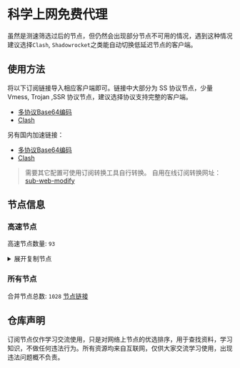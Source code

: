 # 科学上网免费代理

虽然是测速筛选过后的节点，但仍然会出现部分节点不可用的情况，遇到这种情况建议选择`Clash`, `Shadowrocket`之类能自动切换低延迟节点的客户端。

## 使用方法
将以下订阅链接导入相应客户端即可。链接中大部分为 SS 协议节点，少量 Vmess, Trojan ,SSR 协议节点，建议选择协议支持完整的客户端。

- [多协议Base64编码](https://raw.githubusercontent.com/csh77889900/TFP/master/Eternity)
- [Clash](https://raw.githubusercontent.com/csh77889900/TFP/master/Eternity.yaml)

另有国内加速链接：

- [多协议Base64编码](https://fastly.jsdelivr.net/gh/csh77889900/TFP@master/Eternity)
- [Clash](https://fastly.jsdelivr.net/gh/csh77889900/TFP@master/Eternity.yaml)


>需要其它配置可使用订阅转换工具自行转换。
>自用在线订阅转换网址：[sub-web-modify](https://sub.v1.mk/)

## 节点信息
### 高速节点
高速节点数量: `93`
<details>
  <summary>展开复制节点</summary>

    vmess://eyJ2IjoiMiIsInBzIjoi8J+HrfCfh7Ag6aaZ5rivLTU1NyBUR+mikemBk0B2MnNzZmx5IiwiYWRkIjoiaGstaHl0cm9uLmlsb3Zlc2NwLmNvbSIsInBvcnQiOiI0NDMiLCJ0eXBlIjoibm9uZSIsImlkIjoiODIzYzMxZGEtNzAxZi00ODNkLWIzNmUtODk2ZTVjZjA5ODdhIiwiYWlkIjoiMCIsIm5ldCI6IndzIiwicGF0aCI6Ii9zaGlya2VyIiwiaG9zdCI6ImhrLWh5dHJvbi5pbG92ZXNjcC5jb20iLCJ0bHMiOiJ0bHMifQ==
    trojan://cf908616-6ab9-437d-a4f0-cea5e7ebc2c2@aws.qiongqi8138.ga:443?allowInsecure=0#SG_13.250.107.81_0308202372a2-446trojan
    ss://Y2hhY2hhMjAtaWV0Zi1wb2x5MTMwNTpHIXlCd1BXSDNWYW8@217.197.161.138:805#Pool_%F0%9F%87%B8%F0%9F%87%ACSG_126
    ss://Y2hhY2hhMjAtaWV0Zi1wb2x5MTMwNTpHIXlCd1BXSDNWYW8@217.197.161.136:811#Pool_%F0%9F%87%B8%F0%9F%87%ACSG_125
    vmess://eyJ2IjoiMiIsInBzIjoi8J+Hr/Cfh7Ug576O5Zu9LXZtZXNzLWpwYXJtLmZpbmV5b28ubWw0NDMt6KKr5aKZLeS4rei9rDEzOC4yLjMzLjkwLeino+mUgeaXpeacrOWcsOWMuk5G6Z2e6Ieq5Yi25YmnIiwiYWRkIjoianBhcm0uZmluZXlvby5tbCIsInBvcnQiOiI0NDMiLCJ0eXBlIjoibm9uZSIsImlkIjoiMTBiYTQ3OGUtOWRlMS00YWE5LWMwOWUtNzcwNzAyNTMzNGQzIiwiYWlkIjoiNCIsIm5ldCI6IndzIiwicGF0aCI6Ii8xMjMiLCJob3N0IjoianBhcm0uZmluZXlvby5tbCIsInRscyI6InRscyJ9
    vmess://eyJ2IjoiMiIsInBzIjoi8J+HqPCfh7MgWzAxLTAzXXxvcGVucnVubmVyfOS4reWbveWPsOa5vihUVylUYWl3YW4vQ2l0eU9mZmljZV8yIiwiYWRkIjoiNjEuMjIyLjIwMi4xNDAiLCJwb3J0IjoiMzM3OTIiLCJ0eXBlIjoibm9uZSIsImlkIjoiZTU1Y2QxODItMDFiMC00ZmI3LWE1MTAtMzYzNzAxYTQ5MWM1IiwiYWlkIjoiMCIsIm5ldCI6IndzIiwicGF0aCI6Ii8iLCJob3N0IjoiIiwidGxzIjoiIn0=
    vmess://eyJ2IjoiMiIsInBzIjoi8J+HrfCfh7AgWzAxLTAzXXxvcGVucnVubmVyfOS4reWbvemmmea4ry/kuK3lm73lj7Dmub4oQ04pQ2hpbmEvU2hlbnpoZW4vKOWPr+iDveaYr+S4rei9rOiKgueCuSlfMyIsImFkZCI6IlYxMDQuYmdwbmV0LnRvcCIsInBvcnQiOiIyNjEwNCIsInR5cGUiOiJub25lIiwiaWQiOiJlZjM2MWM4My04Yjg5LTM5NTAtOWM5Yi02Y2NjMTc3ZTYyODUiLCJhaWQiOiIwIiwibmV0Ijoid3MiLCJwYXRoIjoiL2FkbWluIiwiaG9zdCI6IlYxMDQuYmdwbmV0LnRvcCIsInRscyI6IiJ9
    ss://YWVzLTI1Ni1nY206ZTB1eWFrZW5kZzc@x.gotout.work:30031#%F0%9F%87%AD%F0%9F%87%B0%20%5B01-03%5D%7Copenrunner%7C%E4%B8%AD%E5%9B%BD%E9%A6%99%E6%B8%AF%2F%E4%B8%AD%E5%9B%BD%E5%8F%B0%E6%B9%BE%28CN%29China%2FShenzhen%2F%28%E5%8F%AF%E8%83%BD%E6%98%AF%E4%B8%AD%E8%BD%AC%E8%8A%82%E7%82%B9%29_4
    vmess://eyJ2IjoiMiIsInBzIjoi8J+HuPCfh6wgWzAxLTAzXXxvcGVucnVubmVyfOaWsOWKoOWdoShTRylTaW5nYXBvcmUvU2luZ2Fwb3JlXzciLCJhZGQiOiJ2Mi0yLmdvZGxpZ2h0Lnh5eiIsInBvcnQiOiIzMDUyNiIsInR5cGUiOiJub25lIiwiaWQiOiI0MzMwOGQyNy05NGVjLTQwOGUtYThmNi1kNjgyY2ZiOTljYTkiLCJhaWQiOiIwIiwibmV0Ijoid3MiLCJwYXRoIjoiLzU0ZjYzNGZzIiwiaG9zdCI6InYyLTIuZ29kbGlnaHQueHl6IiwidGxzIjoidGxzIn0=
    trojan://7Z29DRr1ts@cp-asus.ml:50275?allowInsecure=1#%F0%9F%87%B8%F0%9F%87%AC%20%5B01-03%5D%7Copenrunner%7C%E6%96%B0%E5%8A%A0%E5%9D%A1%28SG%29Singapore%2FSingapore_8
    trojan://c19d1432-8b3e-4818-8837-3d160cf65908@jgwdb2.gaox.ml:443?allowInsecure=1#%F0%9F%87%AF%F0%9F%87%B5%20%5B01-03%5D%7Copenrunner%7C%E6%97%A5%E6%9C%AC%28JP%29Japan%2FOsaka_9
    vmess://eyJ2IjoiMiIsInBzIjoi8J+HrfCfh7AgWzAxLTAzXXxvcGVucnVubmVyfOS4reWbvemmmea4ry/kuK3lm73lj7Dmub4oQ04pQ2hpbmEvQmVpamluZy8o5Y+v6IO95piv5Lit6L2s6IqC54K5KV8xMCIsImFkZCI6InNoY3UuZm9yZ2VidWtraXQuY29tIiwicG9ydCI6IjQ3Mzg5IiwidHlwZSI6Im5vbmUiLCJpZCI6ImY2ODBkZmQ4LTNiNTktNDhhZi1hZWE4LTFkNGJjMDlhMTcwNSIsImFpZCI6IjAiLCJuZXQiOiJ0Y3AiLCJwYXRoIjoiLyIsImhvc3QiOiJzaGN1LmZvcmdlYnVra2l0LmNvbSIsInRscyI6IiJ9
    vmess://eyJ2IjoiMiIsInBzIjoi8J+HrfCfh7AgWzAxLTAzXXxvcGVucnVubmVyfOS4reWbvemmmea4r+eJueWIq+ihjOaUv+WMuihISylIb25na29uZ1NBUkNoaW5hL0hvbmdLb25nXzE5IiwiYWRkIjoiNDI2aGsuZmFuczgueHl6IiwicG9ydCI6IjQ0MyIsInR5cGUiOiJub25lIiwiaWQiOiI5M2JkYWVkNS0xM2M1LTM5MjctOTNkNy1hNjg3N2M1YWM4ZDIiLCJhaWQiOiIyIiwibmV0Ijoid3MiLCJwYXRoIjoiL3JheSIsImhvc3QiOiI0MjZoay5mYW5zOC54eXoiLCJ0bHMiOiJ0bHMifQ==
    vmess://eyJ2IjoiMiIsInBzIjoi8J+HrfCfh7AgWzAxLTAzXXxvcGVucnVubmVyfOS4reWbvemmmea4ry/kuK3lm73lj7Dmub4oQ04pQ2hpbmEvQmVpamluZy8o5Y+v6IO95piv5Lit6L2s6IqC54K5KV8yMCIsImFkZCI6IlYzMDkuYmdwbmV0LnRvcCIsInBvcnQiOiIyNjMwOSIsInR5cGUiOiJub25lIiwiaWQiOiJlZjM2MWM4My04Yjg5LTM5NTAtOWM5Yi02Y2NjMTc3ZTYyODUiLCJhaWQiOiIwIiwibmV0IjoidGNwIiwicGF0aCI6Ii9yYXkiLCJob3N0IjoiNDI2aGsuZmFuczgueHl6IiwidGxzIjoiIn0=
    vmess://eyJ2IjoiMiIsInBzIjoi8J+HrfCfh7AgWzAxLTAzXXxvcGVucnVubmVyfOS4reWbvemmmea4ry/kuK3lm73lj7Dmub4oQ04pQ2hpbmEvU2hlbnpoZW4vKOWPr+iDveaYr+S4rei9rOiKgueCuSlfMjMiLCJhZGQiOiJWMjAzLmJncG5ldC50b3AiLCJwb3J0IjoiMjYyMDMiLCJ0eXBlIjoibm9uZSIsImlkIjoiZWYzNjFjODMtOGI4OS0zOTUwLTljOWItNmNjYzE3N2U2Mjg1IiwiYWlkIjoiMCIsIm5ldCI6InRjcCIsInBhdGgiOiIvcmF5IiwiaG9zdCI6IjQyNmhrLmZhbnM4Lnh5eiIsInRscyI6IiJ9
    trojan://cfbabf31-2cf6-40ca-9688-abbb682370aa@cn.speedabc.xyz:32002?allowInsecure=1&sni=jp-bgp.speedaccelerate.com#%F0%9F%87%AD%F0%9F%87%B0%20%5B01-03%5D%7Copenrunner%7C%E4%B8%AD%E5%9B%BD%E9%A6%99%E6%B8%AF%2F%E4%B8%AD%E5%9B%BD%E5%8F%B0%E6%B9%BE%28CN%29China%2FShenzhen%2F%28%E5%8F%AF%E8%83%BD%E6%98%AF%E4%B8%AD%E8%BD%AC%E8%8A%82%E7%82%B9%29_25
    trojan://e5d46365e25e31d94279c2bcf93390a2@sg-sr-116.mitoption.com:443?allowInsecure=1#%F0%9F%87%B8%F0%9F%87%AC%20%5B01-03%5D%7Copenrunner%7C%E6%96%B0%E5%8A%A0%E5%9D%A1%28SG%29Singapore%2FSingapore_28
    vmess://eyJ2IjoiMiIsInBzIjoi8J+Hr/Cfh7UgWzAxLTAzXXxvcGVucnVubmVyfOaXpeacrChKUClKYXBhbi9Ub2t5b18yOSIsImFkZCI6IjE0MC4yMzguNDguMTk0IiwicG9ydCI6Ijg4ODgiLCJ0eXBlIjoibm9uZSIsImlkIjoiMjRmMWRmYWQtMTI2Ny00Mjk3LThlODgtMGU5YjhlZjQ3ZTQ3IiwiYWlkIjoiMCIsIm5ldCI6InRjcCIsInBhdGgiOiIvIiwiaG9zdCI6IiIsInRscyI6IiJ9
    ss://YWVzLTI1Ni1nY206WTZSOXBBdHZ4eHptR0M@158.247.205.87:5601#%F0%9F%87%AF%F0%9F%87%B5%20%5B01-03%5D%7Copenrunner%7C%E6%97%A5%E6%9C%AC%28JP%29Japan%2FOsaka_40
    trojan://7b4066ae-accc-11eb-a8bf-f23c91cfbbc9@ssl.tcpbbr.net:443?allowInsecure=1#%F0%9F%87%AD%F0%9F%87%B0%20%5B01-03%5D%7Copenrunner%7C%E4%B8%AD%E5%9B%BD%E9%A6%99%E6%B8%AF%E7%89%B9%E5%88%AB%E8%A1%8C%E6%94%BF%E5%8C%BA%28HK%29Hongkong%2BSAR%2BChina%2FHong%2BKong_42
    vmess://eyJ2IjoiMiIsInBzIjoiSEtfU1NSU1VCXzE0IiwiYWRkIjoid3d3LnNha3VyYWRyZWFtLnRvcCIsInBvcnQiOiIxMjQ0MyIsInR5cGUiOiJub25lIiwiaWQiOiJlNGM4MjY0Yi0zZTUxLTRmYTMtYTk1Yi1mYTczMDljODJkNWEiLCJhaWQiOiIwIiwibmV0Ijoid3MiLCJwYXRoIjoiL2E3Mjc5MDVhYmM5MS8iLCJob3N0Ijoid3d3LnNha3VyYWRyZWFtLnRvcCIsInRscyI6InRscyJ9
    vmess://eyJ2IjoiMiIsInBzIjoiU0dfU1NSU1VCXzE5NCIsImFkZCI6ImhrLWl2LnNvbW5vZGUudG9wIiwicG9ydCI6IjgwIiwidHlwZSI6Im5vbmUiLCJpZCI6ImQ0MWMxOTNmLTUyY2EtM2VmOS05Y2Y1LWU3ZDUwMzMwZjI2ZSIsImFpZCI6IjAiLCJuZXQiOiJ3cyIsInBhdGgiOiIvd3M/ZWQ9MjA0OCIsImhvc3QiOiJoay1pdi5zb21ub2RlLnRvcCIsInRscyI6IiJ9
    ss://Y2hhY2hhMjAtaWV0Zi1wb2x5MTMwNTpHIXlCd1BXSDNWYW8@148.66.56.99:807#HK_52
    ss://YWVzLTI1Ni1jZmI6YW1hem9uc2tyMDU@3.112.193.151:443#JP_71
    ss://YWVzLTI1Ni1jZmI6YW1hem9uc2tyMDU@54.169.62.50:443#SG_124
    vmess://eyJ2IjoiMiIsInBzIjoi8J+Hr/Cfh7UgZ2l0aHViLmNvbS9mcmVlZnEgLSDml6XmnKzkuJzkuqxMaW5vZGXmlbDmja7kuK3lv4MgMSIsImFkZCI6InY2LjU4MzE4MS54eXoiLCJwb3J0IjoiODAiLCJ0eXBlIjoibm9uZSIsImlkIjoiNTYxZDk1MzMtZTIwYS00ZmYwLTgzZDQtODBkMGNjNTg4ZGZiIiwiYWlkIjoiMCIsIm5ldCI6IndzIiwicGF0aCI6Ii8iLCJob3N0IjoidjYuNTgzMTgxLnh5eiIsInRscyI6IiJ9
    vmess://eyJ2IjoiMiIsInBzIjoi8J+HsPCfh7cg576O5Zu9LXZtZXNzLWFtZGtyLnB0dXUubWw0NDMt6KKr5aKZLeS4rei9rDE0Ni41Ni45Ni43NS3op6PplIHpn6nlm73lnLDljLpORumdnuiHquWItuWJpyIsImFkZCI6ImFtZGtyLnB0dXUubWwiLCJwb3J0IjoiNDQzIiwidHlwZSI6Im5vbmUiLCJpZCI6ImUyY2RjMzA1LWRkYTctNDY1ZS1iNjc1LWJhMDQ2OGQyYThiMyIsImFpZCI6IjQiLCJuZXQiOiJ3cyIsInBhdGgiOiIvOTg3IiwiaG9zdCI6ImFtZGtyLnB0dXUubWwiLCJ0bHMiOiJ0bHMifQ==
    ss://YWVzLTI1Ni1jZmI6YW1hem9uc2tyMDU@54.169.211.238:443#SG_128
    ss://YWVzLTI1Ni1jZmI6YW1hem9uc2tyMDU@18.141.183.204:443#SG_132
    ss://YWVzLTI1Ni1jZmI6YW1hem9uc2tyMDU@54.254.199.122:443#SG_135
    vmess://eyJ2IjoiMiIsInBzIjoi8J+HqPCfh7Mg5Y+w5rm+XzAzMDgwMTMiLCJhZGQiOiI0NS4xMjEuNTEuMTAzIiwicG9ydCI6IjIwNzE1IiwidHlwZSI6Im5vbmUiLCJpZCI6ImY2NDA2YjZkLTU0ODctNDZkYS1mNzkzLTQ2NjExMjY5YTMwNiIsImFpZCI6IjAiLCJuZXQiOiJ0Y3AiLCJwYXRoIjoiLzk4NyIsImhvc3QiOiJhbWRrci5wdHV1Lm1sIiwidGxzIjoiIn0=
    vmess://eyJ2IjoiMiIsInBzIjoi8J+HuPCfh6wg5paw5Yqg5Z2hXzAzMDgwMDQiLCJhZGQiOiIyMC4yMDUuMjE0LjY1IiwicG9ydCI6IjM1ODQ4IiwidHlwZSI6Im5vbmUiLCJpZCI6ImI4ZWMxNDAxLWU1YzEtNDI5OS1iMzE1LTk2OTRjY2EwYzJmOCIsImFpZCI6IjAiLCJuZXQiOiJ3cyIsInBhdGgiOiIvIiwiaG9zdCI6IiIsInRscyI6IiJ9
    vmess://eyJ2IjoiMiIsInBzIjoi8J+HuPCfh6wg5paw5Yqg5Z2hXzAzMDgwMjEiLCJhZGQiOiIxMy4yMTMuNDUuMTcyIiwicG9ydCI6IjI2NzA0IiwidHlwZSI6Im5vbmUiLCJpZCI6Ijk1YWIwYWU4LTYzYTQtNGYxNy1jZDYwLWZkMTdkNTc5NDg5YSIsImFpZCI6IjAiLCJuZXQiOiJ0Y3AiLCJwYXRoIjoiLyIsImhvc3QiOiIiLCJ0bHMiOiIifQ==
    vmess://eyJ2IjoiMiIsInBzIjoi8J+HuPCfh6wg5paw5Yqg5Z2hXzAzMDgwMzIiLCJhZGQiOiI1MS43OS4xNzMuMjIyIiwicG9ydCI6IjgwIiwidHlwZSI6Im5vbmUiLCJpZCI6ImE3MmJkN2E3LTczMmQtNDZjMS04Mjc0LWJmMTZiY2EzMGU3OCIsImFpZCI6IjAiLCJuZXQiOiJ3cyIsInBhdGgiOiIvdm1lc3MiLCJob3N0IjoiIiwidGxzIjoiIn0=
    vmess://eyJ2IjoiMiIsInBzIjoi8J+HsPCfh7cg6Z+p5Zu9XzAzMDgwMTUiLCJhZGQiOiIxNTIuNjkuMjMwLjE3MCIsInBvcnQiOiI4MCIsInR5cGUiOiJub25lIiwiaWQiOiI2YWEyNGRlZC01ZjE1LTQ4YzctOGNiYS0zZTJhMTU5ZDZiNzciLCJhaWQiOiIwIiwibmV0Ijoid3MiLCJwYXRoIjoiLyIsImhvc3QiOiIiLCJ0bHMiOiIifQ==
    vmess://eyJ2IjoiMiIsInBzIjoi8J+HrfCfh7Ag6aaZ5rivXzAzMDg1NzYiLCJhZGQiOiI0Ny4yNDMuMTc0LjgiLCJwb3J0IjoiMjYyMzQiLCJ0eXBlIjoibm9uZSIsImlkIjoiMmYwZTE3NmQtYzFhNC00NjcyLTkwY2ItZTgxYTgwYzdlNjg0IiwiYWlkIjoiMCIsIm5ldCI6InRjcCIsInBhdGgiOiIvIiwiaG9zdCI6IiIsInRscyI6IiJ9
    ss://YWVzLTI1Ni1nY206YjgyMzQ0YjNkNTMx@fn600mliness016.svcline.com:995#%F0%9F%87%AD%F0%9F%87%B0%20%E9%A6%99%E6%B8%AFIEPL%E5%86%85%E7%BD%91%E4%B8%93%E7%BA%BF02
    ss://YWVzLTI1Ni1nY206YTgwMTYzMmQyZTJl@fn600mlines024.svcline.com:995#%F0%9F%87%AD%F0%9F%87%B0%20%E9%A6%99%E6%B8%AF%E8%B7%A8%E5%A2%83%E9%87%91%E8%9E%8D%E4%B8%93%E7%BA%BF03
    ss://YWVzLTI1Ni1nY206ZDFkYzZjM2w2aw@s.hkspeedup.com:4001#%F0%9F%87%AD%F0%9F%87%B0%20V1%20%F0%9F%87%AD%F0%9F%87%B0%E9%A6%99%E6%B8%AF1%20IPLC%20%E5%80%8D%E7%8E%871x%20-%20%E5%B0%8F%E9%A3%9E%E6%9C%BA
    ss://YWVzLTI1Ni1nY206ZDFkYzZjM2w2aw@s2.hkspeedup.com:4102#%F0%9F%87%AD%F0%9F%87%B0%20V3%20%F0%9F%87%AD%F0%9F%87%B0%E9%A6%99%E6%B8%AF%E8%B4%9F%E8%BD%BD%E5%9D%87%E8%A1%A1%20IPLC%20%E5%80%8D%E7%8E%871x%20-%20%E5%B0%8F%E9%A3%9E%E6%9C%BA
    trojan://18343dd6-e481-4cd3-a579-345750fa9907@hk7.microsoftjs.top:443?allowInsecure=0&sni=tls.microsoftjs.top#%F0%9F%87%AD%F0%9F%87%B0%20%E9%A6%99%E6%B8%AF7%7C%E4%BC%98%E5%8C%96%7C%20x2%20-%20%E6%9E%81%E9%80%9F%E4%BA%91
    trojan://18343dd6-e481-4cd3-a579-345750fa9907@hk11.microsoftjs.top:10054?allowInsecure=0&sni=tls.microsoftjs.top#%F0%9F%87%AD%F0%9F%87%B0%20%E9%A6%99%E6%B8%AF11%7C%E4%BC%98%E5%8C%96%7C%20x2%20-%20%E6%9E%81%E9%80%9F%E4%BA%91
    trojan://18343dd6-e481-4cd3-a579-345750fa9907@hk10.microsoftjs.top:443?allowInsecure=0&sni=tls.microsoftjs.top#%F0%9F%87%AD%F0%9F%87%B0%20%E9%A6%99%E6%B8%AF10%7C%E4%BC%98%E5%8C%96%7C%20x2%20-%20%E6%9E%81%E9%80%9F%E4%BA%91
    vmess://eyJ2IjoiMiIsInBzIjoi8J+HsPCfh7cgX0tSX+mfqeWbvV8xIiwiYWRkIjoiMTMuMTI1LjcyLjE5NyIsInBvcnQiOiI0MzYzMiIsInR5cGUiOiJub25lIiwiaWQiOiIxOGY0OTI4OS05ZWUxLTQzOWEtYmJhYS1kYmI1OTE3MmM0MmUiLCJhaWQiOiIwIiwibmV0IjoidGNwIiwicGF0aCI6Ii8iLCJob3N0IjoidGxzLm1pY3Jvc29mdGpzLnRvcCIsInRscyI6IiJ9
    vmess://eyJ2IjoiMiIsInBzIjoi8J+HqPCfh7MgX1RXX+WPsOa5vl8xIiwiYWRkIjoiMzQuODEuNjEuMjQiLCJwb3J0IjoiNDM2MzIiLCJ0eXBlIjoibm9uZSIsImlkIjoiMThmNDkyODktOWVlMS00MzlhLWJiYWEtZGJiNTkxNzJjNDJlIiwiYWlkIjoiMCIsIm5ldCI6InRjcCIsInBhdGgiOiIvIiwiaG9zdCI6InRscy5taWNyb3NvZnRqcy50b3AiLCJ0bHMiOiIifQ==
    ss://YWVzLTI1Ni1jZmI6Yndoc2tyc2tyMDM@104.243.30.252:246#%F0%9F%87%BA%F0%9F%87%B8%20_US_%E7%BE%8E%E5%9B%BD%0D_2
    vmess://eyJ2IjoiMiIsInBzIjoi8J+HuvCfh7gg576O5Zu9IDExOSIsImFkZCI6ImF1Lnlhbmdvbi5jbHViIiwicG9ydCI6IjQ0MyIsInR5cGUiOiJub25lIiwiaWQiOiI3NmY2ZWQ1NC03ZjYxLTQ0MDctZjQ5ZC1kZDMzZDA3ZWJkOGYiLCJhaWQiOiIwIiwibmV0IjoidGNwIiwicGF0aCI6Ii8iLCJob3N0IjoidGxzLm1pY3Jvc29mdGpzLnRvcCIsInRscyI6InRscyJ9
    vmess://eyJ2IjoiMiIsInBzIjoi8J+HuvCfh7gg576O5Zu9IDEwMyIsImFkZCI6IlRva3lvLnYycmF5Lm9ubGluZSIsInBvcnQiOiI0NDMiLCJ0eXBlIjoibm9uZSIsImlkIjoiMkYwOTQ4NDUtRTJCRC1FQkY3LURFQjctOTk1OTkyNDM2RkFGIiwiYWlkIjoiMCIsIm5ldCI6IndzIiwicGF0aCI6Ii9zcGVlZHRlc3QiLCJob3N0IjoiVG9reW8udjJyYXkub25saW5lIiwidGxzIjoidGxzIn0=
    vmess://eyJ2IjoiMiIsInBzIjoi8J+HuvCfh7ggX1VTX+e+juWbvV82IiwiYWRkIjoiY29vaW5nLWx1eHVyaWFudC1ibHVlLmdsaXRjaC5tZSIsInBvcnQiOiI0NDMiLCJ0eXBlIjoibm9uZSIsImlkIjoiODBlN2RkNTktYjFmYy00NWEwLTk4YmUtMTQ3OGE5YWY4OWYyIiwiYWlkIjoiMCIsIm5ldCI6IndzIiwicGF0aCI6Ii9hcGkiLCJob3N0IjoiY29vaW5nLWx1eHVyaWFudC1ibHVlLmdsaXRjaC5tZSIsInRscyI6InRscyJ9
    vmess://eyJ2IjoiMiIsInBzIjoi8J+HuvCfh7gg576O5Zu9IDAzOCIsImFkZCI6Im9wbGcxLmNmY2RuMi54eXoiLCJwb3J0IjoiNDQzIiwidHlwZSI6Im5vbmUiLCJpZCI6ImM1YTJkN2I4LWJmODQtNGY5Ny04NTc3LWI5Yjg3ZjJiYWFmNyIsImFpZCI6IjAiLCJuZXQiOiJ3cyIsInBhdGgiOiIvQVVJS044QVUiLCJob3N0Ijoib3BsZzEuY2ZjZG4yLnh5eiIsInRscyI6InRscyJ9
    vmess://eyJ2IjoiMiIsInBzIjoi8J+HuvCfh7ggX0JaX+S8r+WIqeWFuS0+8J+HuvCfh7hfVVNf576O5Zu9IDIiLCJhZGQiOiIyMDMuMzAuMTkwLjE5MSIsInBvcnQiOiI0NDMiLCJ0eXBlIjoibm9uZSIsImlkIjoiNTZhMjE4OGItMmFiNy00MDJjLWI5YjgtMzQ4NDdmZGYwOTU4IiwiYWlkIjoiMCIsIm5ldCI6IndzIiwicGF0aCI6Ii81UU5ST1NSViIsImhvc3QiOiJvcGxnMS56aHVqaWNuMi5jb20iLCJ0bHMiOiJ0bHMifQ==
    vmess://eyJ2IjoiMiIsInBzIjoi8J+HqPCfh6Yg5Yqg5ou/5aSnXzAzMDgxMDciLCJhZGQiOiIyMy4yMjcuMzguMzkiLCJwb3J0IjoiNDQzIiwidHlwZSI6Im5vbmUiLCJpZCI6IjU2YTIxODhiLTJhYjctNDAyYy1iOWI4LTM0ODQ3ZmRmMDk1OCIsImFpZCI6IjAiLCJuZXQiOiJ3cyIsInBhdGgiOiIvNVFOUk9TUlYiLCJob3N0Ijoib3BsZzEuemh1amljbjIuY29tIiwidGxzIjoidGxzIn0=
    vmess://eyJ2IjoiMiIsInBzIjoiVVNfU1NSU1VCXzIxNSIsImFkZCI6IjE3Mi42Ny4xMzUuNTUiLCJwb3J0IjoiNDQzIiwidHlwZSI6Im5vbmUiLCJpZCI6ImM1YTJkN2I4LWJmODQtNGY5Ny04NTc3LWI5Yjg3ZjJiYWFmNyIsImFpZCI6IjAiLCJuZXQiOiJ3cyIsInBhdGgiOiIvQVVJS044QVUiLCJob3N0Ijoib3BsZzEuY2ZjZG4yLnh5eiIsInRscyI6InRscyJ9
    vmess://eyJ2IjoiMiIsInBzIjoi8J+HuvCfh7gg576O5Zu9LTcyNSBUR+mikemBk0B2MnNzZmx5IiwiYWRkIjoibHYyLnNoYXJlY2VudHJlcHJvLm9yZyIsInBvcnQiOiI0NDMiLCJ0eXBlIjoibm9uZSIsImlkIjoiODIzYzMxZGEtNzAxZi00ODNkLWIzNmUtODk2ZTVjZjA5ODdhIiwiYWlkIjoiMCIsIm5ldCI6IndzIiwicGF0aCI6Ii9zaGlya2VyIiwiaG9zdCI6Imx2Mi5zaGFyZWNlbnRyZXByby5vcmciLCJ0bHMiOiJ0bHMifQ==
    vmess://eyJ2IjoiMiIsInBzIjoi8J+HuvCfh7gg576O5Zu9LTY1NSBUR+mikemBk0B2MnNzZmx5IiwiYWRkIjoiZHAxLnNjcHJveHkudG9wIiwicG9ydCI6IjQ0MyIsInR5cGUiOiJub25lIiwiaWQiOiI4MjNjMzFkYS03MDFmLTQ4M2QtYjM2ZS04OTZlNWNmMDk4N2EiLCJhaWQiOiIwIiwibmV0Ijoid3MiLCJwYXRoIjoiL3NoaXJrZXIiLCJob3N0IjoiZHAxLnNjcHJveHkudG9wIiwidGxzIjoidGxzIn0=
    vmess://eyJ2IjoiMiIsInBzIjoi8J+HuvCfh7gg576O5Zu9IDExOCIsImFkZCI6ImxjLWtyMDItZGlyZWN0MDEubGMta3IwMi5sYy1ub2RlLmNvbSIsInBvcnQiOiI0NDMiLCJ0eXBlIjoibm9uZSIsImlkIjoiZWM3MzY0ODItMTczZS0zZWZmLTkxMTQtYjQ5ZGY4MDU2ZTdkIiwiYWlkIjoiMiIsIm5ldCI6IndzIiwicGF0aCI6Ii8iLCJob3N0IjoibGMta3IwMi1kaXJlY3QwMS5sYy1rcjAyLmxjLW5vZGUuY29tIiwidGxzIjoidGxzIn0=
    vmess://eyJ2IjoiMiIsInBzIjoi8J+HuvCfh7gg576O5Zu9IDE0MyIsImFkZCI6ImRvaW5iLm1sIiwicG9ydCI6IjQ0MyIsInR5cGUiOiJub25lIiwiaWQiOiJjMmY4OWJjMy1lMTUxLTQxMWMtYTJlYS03ZjNlZjYzYTU0MDgiLCJhaWQiOiIwIiwibmV0Ijoid3MiLCJwYXRoIjoiL2lraWR2d3MiLCJob3N0IjoianAubHpnc20udGsiLCJ0bHMiOiJ0bHMifQ==
    vmess://eyJ2IjoiMiIsInBzIjoi8J+Hr/Cfh7Ug576O5Zu9LXZtZXNzLWpwYXJtLmZpbmV5b28ubWw0NDMt6KKr5aKZLeS4rei9rDEzOC4yLjMzLjkwLeino+mUgeaXpeacrOWcsOWMuk5G6Z2e6Ieq5Yi25YmnIDIiLCJhZGQiOiJqcGFybS5maW5leW9vLm1sIiwicG9ydCI6IjQ0MyIsInR5cGUiOiJub25lIiwiaWQiOiIxMGJhNDc4ZS05ZGUxLTRhYTktYzA5ZS03NzA3MDI1MzM0ZDMiLCJhaWQiOiI0IiwibmV0Ijoid3MiLCJwYXRoIjoiLzEyMyIsImhvc3QiOiJqcGFybS5maW5leW9vLm1sIiwidGxzIjoidGxzIn0=
    vmess://eyJ2IjoiMiIsInBzIjoi8J+HuvCfh7ggWzAxLTAzXXxvcGVucnVubmVyfOe+juWbvShVUylVU0EvUGlzY2F0YXdheVRvd25zaGlwXzE0IiwiYWRkIjoiMjA3LjI0Ni45NC4yOCIsInBvcnQiOiI0MjM4MyIsInR5cGUiOiJub25lIiwiaWQiOiI0NzczZGZkYy05Yzg1LTQ4NzMtODcyMC1jZThjZjVmNzRmN2MiLCJhaWQiOiIwIiwibmV0IjoidGNwIiwicGF0aCI6Ii8xMjMiLCJob3N0IjoianBhcm0uZmluZXlvby5tbCIsInRscyI6IiJ9
    vmess://eyJ2IjoiMiIsInBzIjoi8J+HuvCfh7ggWzAxLTAzXXxvcGVucnVubmVyfOe+juWbvShVUylVU0EvQ2xpZnRvbl8xOCIsImFkZCI6InVzMy4zMXZwbi5jb20iLCJwb3J0IjoiNDQzIiwidHlwZSI6Im5vbmUiLCJpZCI6IjJlZjY0ZGM4LWNhM2MtNDViOC1hZDVmLTIwODcxNDUyMTQzYiIsImFpZCI6IjAiLCJuZXQiOiJ3cyIsInBhdGgiOiIvZmFzdHNzaC8zMTAyNjM3NDkzcXFjb20vNjI2Y2Y3ZDhiZDQ5Yi8iLCJob3N0IjoidXMzLjMxdnBuLmNvbSIsInRscyI6InRscyJ9
    vmess://eyJ2IjoiMiIsInBzIjoi8J+HuvCfh7ggWzAxLTAzXXxvcGVucnVubmVyfOe+juWbvShVUylVU0EvU2FuRnJhbmNpc2NvXzMyIiwiYWRkIjoiMTA0LjE2LjIzLjMiLCJwb3J0IjoiNDQzIiwidHlwZSI6Im5vbmUiLCJpZCI6IjI0OGY0ZjZmLTI3MGMtNDdmNy1iZWE4LWVkOWQ4OTQ0MDA1NCIsImFpZCI6IjAiLCJuZXQiOiJ3cyIsInBhdGgiOiIvIiwiaG9zdCI6IiIsInRscyI6InRscyJ9
    vmess://eyJ2IjoiMiIsInBzIjoi8J+HuvCfh7ggWzAxLTAzXXxvcGVucnVubmVyfOe+juWbvShVUylVU0EvV2FzaGluZ3Rvbl8zNCIsImFkZCI6IjEuZXp5ZGZkZC5jb20iLCJwb3J0IjoiNDQzIiwidHlwZSI6Im5vbmUiLCJpZCI6IjRlZTQ4YWQ4LTE3OGMtNDBhMi05YzUyLWExNGU5MGEwNmU0OSIsImFpZCI6IjAiLCJuZXQiOiJ3cyIsInBhdGgiOiIvbm1zbCIsImhvc3QiOiIxLmV6eWRmZGQuY29tIiwidGxzIjoidGxzIn0=
    ss://YWVzLTI1Ni1nY206Y2RCSURWNDJEQ3duZklO@38.68.135.19:8119#%F0%9F%87%BA%F0%9F%87%B8%20%5B01-03%5D%7Copenrunner%7C%E7%BE%8E%E5%9B%BD%28US%29USA%2FDallas_39
    vmess://eyJ2IjoiMiIsInBzIjoiQ0FfU1NSU1VCXzg2IiwiYWRkIjoiMjMuMjI3LjM4LjI0IiwicG9ydCI6IjQ0MyIsInR5cGUiOiJub25lIiwiaWQiOiJjNWEyZDdiOC1iZjg0LTRmOTctODU3Ny1iOWI4N2YyYmFhZjciLCJhaWQiOiIwIiwibmV0Ijoid3MiLCJwYXRoIjoiL0FVSUtOOEFVIiwiaG9zdCI6Im9wbGcxLmNmY2RuMi54eXoiLCJ0bHMiOiJ0bHMifQ==
    vmess://eyJ2IjoiMiIsInBzIjoiVVNfU1NSU1VCXzEwIiwiYWRkIjoiMTcyLjY3LjE5OS4xMTUiLCJwb3J0IjoiNDQzIiwidHlwZSI6Im5vbmUiLCJpZCI6IjIwZTkyODgxLTVmYjQtNGIwNS1iYzc3LTU3OTI5NDc2ZGM2OSIsImFpZCI6IjAiLCJuZXQiOiJ3cyIsInBhdGgiOiIvc2hpcmtlciIsImhvc3QiOiJsdS5zaGFyZWNlbnRyZS5vbmxpbmUiLCJ0bHMiOiJ0bHMifQ==
    vmess://eyJ2IjoiMiIsInBzIjoiVVNfU1NSU1VCXzEwNSIsImFkZCI6IjE3Mi42Ny40NS4xNDQiLCJwb3J0IjoiNDQzIiwidHlwZSI6Im5vbmUiLCJpZCI6ImM1YTJkN2I4LWJmODQtNGY5Ny04NTc3LWI5Yjg3ZjJiYWFmNyIsImFpZCI6IjAiLCJuZXQiOiJ3cyIsInBhdGgiOiIvQVVJS044QVUiLCJob3N0Ijoib3BsZzEuY2ZjZG4yLnh5eiIsInRscyI6InRscyJ9
    vmess://eyJ2IjoiMiIsInBzIjoiVVNfU1NSU1VCXzExNSIsImFkZCI6IjE3Mi42Ny4yMDUuNzAiLCJwb3J0IjoiNDQzIiwidHlwZSI6Im5vbmUiLCJpZCI6IjIwZTkyODgxLTVmYjQtNGIwNS1iYzc3LTU3OTI5NDc2ZGM2OSIsImFpZCI6IjAiLCJuZXQiOiJ3cyIsInBhdGgiOiIvc2hpcmtlciIsImhvc3QiOiJzZy1nY29yZS5zaGFyZWNlbnRyZS5vbmxpbmUiLCJ0bHMiOiJ0bHMifQ==
    vmess://eyJ2IjoiMiIsInBzIjoiVVNfU1NSU1VCXzExNyIsImFkZCI6ImNmLXlkLWRucy5zaGFyZWNlbnRyZS5vbmxpbmUiLCJwb3J0IjoiNDQzIiwidHlwZSI6Im5vbmUiLCJpZCI6IjIwZTkyODgxLTVmYjQtNGIwNS1iYzc3LTU3OTI5NDc2ZGM2OSIsImFpZCI6IjAiLCJuZXQiOiJ3cyIsInBhdGgiOiIvc2hpcmtlciIsImhvc3QiOiJzZy0xLnNoYXJlY2VudHJlLm9ubGluZSIsInRscyI6InRscyJ9
    trojan://xl87654321@stonebreak.online:443?allowInsecure=0#stonebreak.online443
    vmess://eyJ2IjoiMiIsInBzIjoiQFYyUkFZX1ZNRVNTX2ZyZWUgNSIsImFkZCI6Imx1LjByZC5uZXQiLCJwb3J0IjoiODAiLCJ0eXBlIjoibm9uZSIsImlkIjoiMjQ3NzQ4YzAtYmQxOC0xMWVkLWI5MzMtMjA1YzZkNWY1ZDc4IiwiYWlkIjoiMCIsIm5ldCI6IndzIiwicGF0aCI6Ii8iLCJob3N0IjoibHUuMHJkLm5ldCIsInRscyI6IiJ9
    trojan://006baa3f-4bc3-4915-b60d-c8c5dae11a11@jgwhdlb3.gaox.ml:443?allowInsecure=1#%F0%9F%87%AE%F0%9F%87%B3%20%5B01-03%5D%7Copenrunner%7C%E5%8D%B0%E5%BA%A6%28IN%29India%2FHyderabad_26
    vmess://eyJ2IjoiMiIsInBzIjoi8J+HrPCfh6cg6Iux5Zu9KHlvdXR1YmXpmL/kvJ/np5HmioApIiwiYWRkIjoiYW1zdGVyZGFtLnNienBsLnNwYWNlIiwicG9ydCI6IjQ0MyIsInR5cGUiOiJub25lIiwiaWQiOiIyMGViZTFkYy03ZjhlLTQ0OWItZmE1Mi1lZTU4NWUxMTI3ODkiLCJhaWQiOiIwIiwibmV0Ijoid3MiLCJwYXRoIjoiLyIsImhvc3QiOiJhbXN0ZXJkYW0uc2J6cGwuc3BhY2UiLCJ0bHMiOiJ0bHMifQ==
    vmess://eyJ2IjoiMiIsInBzIjoi5pyq55+lXzAzMDg4OTMiLCJhZGQiOiIxNDEuMTAxLjExNC4xMDIiLCJwb3J0IjoiNDQzIiwidHlwZSI6Im5vbmUiLCJpZCI6IjVmNjRmYTY1LTdiMTQtNDljNS05NTRkLWFhMTVjNmJmY2FjZCIsImFpZCI6IjAiLCJuZXQiOiJ3cyIsInBhdGgiOiIvZG9uZ3RhaXdhbmcuY29tIiwiaG9zdCI6ImNsYXNoNi5zc3ItZnJlZS54eXoiLCJ0bHMiOiJ0bHMifQ==
    vmess://eyJ2IjoiMiIsInBzIjoifCA0LjU2TWIiLCJhZGQiOiIxODguMTE0Ljk2LjQ2IiwicG9ydCI6IjQ0MyIsInR5cGUiOiJub25lIiwiaWQiOiI5YTE4Y2JiMS04MWQyLTQ3MjAtOWYwOS00NmVhMjc2YjZkZGIiLCJhaWQiOiIwIiwibmV0Ijoid3MiLCJwYXRoIjoiL2h1aHVibG9nIiwiaG9zdCI6InpodXlvbmcuaHVjbG91ZC1kbnMueHl6IiwidGxzIjoidGxzIn0=
    trojan://Sp3eDVp@185.212.200.76:443?allowInsecure=1#%F0%9F%87%B3%F0%9F%87%B1%20_NL_%E8%8D%B7%E5%85%B0
    vmess://eyJ2IjoiMiIsInBzIjoiQFYyUkFZX1ZNRVNTX2ZyZWUgNyIsImFkZCI6InVzLTIuMHJkLm5ldCIsInBvcnQiOiI0NDMiLCJ0eXBlIjoibm9uZSIsImlkIjoiOTZhYTk4ZTAtYmQxOC0xMWVkLWI0MzItMjA1YzZkNWY1ZDc4IiwiYWlkIjoiMCIsIm5ldCI6IndzIiwicGF0aCI6Ii8iLCJob3N0IjoidXMtMi4wcmQubmV0IiwidGxzIjoidGxzIn0=
    ss://YWVzLTI1Ni1jZmI6YW1hem9uc2tyMDU@43.201.57.87:443#%F0%9F%87%A6%F0%9F%87%BA%20%E6%BE%B3%E5%A4%A7%E5%88%A9%E4%BA%9A%20017
    vmess://eyJ2IjoiMiIsInBzIjoi8J+HpvCfh7og5r6z5aSn5Yip5LqaIDAwNSIsImFkZCI6IjQzLjE1NS4xMDIuMzMiLCJwb3J0IjoiNTU1NDMiLCJ0eXBlIjoibm9uZSIsImlkIjoiNDU5MjI0N2UtMTUyOC00OTQzLThiZjMtY2Q5YmI1OGIzMWMwIiwiYWlkIjoiNjQiLCJuZXQiOiJ3cyIsInBhdGgiOiIvaGs2L2dldERhdGEiLCJob3N0IjoiaGs2LnZlcmljaGFpbnMuY28iLCJ0bHMiOiJ0bHMifQ==
    vmess://eyJ2IjoiMiIsInBzIjoi8J+HpvCfh7og5r6z5aSn5Yip5LqaIDAwNyIsImFkZCI6IjQzLjE1NC45MC42NCIsInBvcnQiOiI1ODYyMCIsInR5cGUiOiJub25lIiwiaWQiOiJjZTNmMGI5OC03NDE0LTQ5OGUtOWQwZC0yMGNjMzczNjA4OTYiLCJhaWQiOiI2NCIsIm5ldCI6IndzIiwicGF0aCI6Ii9oa3gvZ2V0RGF0YSIsImhvc3QiOiJoa3gubGlua2VkZW4uY28iLCJ0bHMiOiJ0bHMifQ==
    vmess://eyJ2IjoiMiIsInBzIjoi6L+Z5Lqb6IqC54K55Y+q6IO95aSH55So5oiW6ICF6Ziy5q2i5aSx6IGU77yM6Jm954S26LSo6YeP5bm25LiN5piv5b6I5aW977yM5Lmf6K+35L2O6LCD5L2/55SoKSAxMzgiLCJhZGQiOiIxNzMuMjQ1LjQ5LjIzIiwicG9ydCI6Ijg0NDMiLCJ0eXBlIjoibm9uZSIsImlkIjoiYTZhMzdlMDQtNWU4MS00NGM5LWJlNTMtYmFhM2ZmNDZlYjhiIiwiYWlkIjoiMCIsIm5ldCI6IndzIiwicGF0aCI6Ii8iLCJob3N0IjoiMTczLjI0NS40OS4yMyIsInRscyI6InRscyJ9
    vmess://eyJ2IjoiMiIsInBzIjoi6L+Z5Lqb6IqC54K55Y+q6IO95aSH55So5oiW6ICF6Ziy5q2i5aSx6IGU77yM6Jm954S26LSo6YeP5bm25LiN5piv5b6I5aW977yM5Lmf6K+35L2O6LCD5L2/55SoKSAxMzEiLCJhZGQiOiIxMDMuODMuMTU2Ljg5IiwicG9ydCI6Ijg4ODgiLCJ0eXBlIjoibm9uZSIsImlkIjoiYWU3NDg2ZjktZDdiNy00ZjI2LTk3YTAtZGM1YjA5M2RmYTg5IiwiYWlkIjoiMSIsIm5ldCI6IndzIiwicGF0aCI6Ii8iLCJob3N0IjoiMTAzLjgzLjE1Ni44OSIsInRscyI6IiJ9
    trojan://71b55a84-3fac-4458-abff-eaad79219c91@jgwld3.gaox.ml:443?allowInsecure=1#%F0%9F%87%AC%F0%9F%87%A7%20%5B01-03%5D%7Copenrunner%7C%E8%8B%B1%E5%9B%BD%28GB%29United%2BKiongdom%2FSlough_27
    vmess://eyJ2IjoiMiIsInBzIjoi5YWs55uK5py65Zy6aHR0cHMvL2JpdC5seS8zQlBlbzVHIiwiYWRkIjoiODYud293b2dnLmN5b3UiLCJwb3J0IjoiNTIyODYiLCJ0eXBlIjoibm9uZSIsImlkIjoiMDgxMDM3OTgtNDE0ZS0zMmI2LTg3NDgtMjUwNzczMmQyYzUxIiwiYWlkIjoiMiIsIm5ldCI6InRjcCIsInBhdGgiOiIvIiwiaG9zdCI6Ijg2Lndvd29nZy5jeW91IiwidGxzIjoiIn0=
    vmess://eyJ2IjoiMiIsInBzIjoiQFNTUlNVQi1WMDIt5LuY6LS55o6o6I2Qc3VvLnl0L3NzcnN1YiIsImFkZCI6IjEwNi41NS4xODcuMTM5IiwicG9ydCI6Ijg0NDgiLCJ0eXBlIjoibm9uZSIsImlkIjoiNWE0NjQ3MDctMzE2Mi00YTA5LWU5ZTItZDcwYTZiODkyMjY3IiwiYWlkIjoiMCIsIm5ldCI6IndzIiwicGF0aCI6Ii8iLCJob3N0IjoiZG93bmxvYWQuY2xvdWQuMTg5LmNuIiwidGxzIjoiIn0=
    vmess://eyJ2IjoiMiIsInBzIjoiQFNTUlNVQi1WMDMt5LuY6LS55o6o6I2Qc3VvLnl0L3NzcnN1YiIsImFkZCI6IjEyMy4yNDkuMTAxLjE1IiwicG9ydCI6IjE5NzA5IiwidHlwZSI6Im5vbmUiLCJpZCI6IjJmMjc4YTQ1LTk0MGEtNDZjMS1jODg2LTc3ZjNiMmQzMzk4NyIsImFpZCI6IjAiLCJuZXQiOiJ3cyIsInBhdGgiOiIvIiwiaG9zdCI6IiIsInRscyI6IiJ9
    vmess://eyJ2IjoiMiIsInBzIjoiQFNTUlNVQi1WMDQt5LuY6LS55o6o6I2Qc3VvLnl0L3NzcnN1YiIsImFkZCI6IjEyNC4yMjIuMTg5LjIyNSIsInBvcnQiOiI4MCIsInR5cGUiOiJub25lIiwiaWQiOiJhOGM5YWQ1Yi0xZjU4LTQyMzQtYjVmZS1hODk1YmVlOWEwNDciLCJhaWQiOiIwIiwibmV0Ijoid3MiLCJwYXRoIjoiLyIsImhvc3QiOiJ0bXMuZGluZ3RhbGsuY29tIiwidGxzIjoiIn0=
    vmess://eyJ2IjoiMiIsInBzIjoiQFNTUlNVQi1WMDUt5LuY6LS55o6o6I2Qc3VvLnl0L3NzcnN1YiIsImFkZCI6ImIuZ2d1dS5wcC51YSIsInBvcnQiOiI0NDMiLCJ0eXBlIjoibm9uZSIsImlkIjoiZTk1OWJjZmEtNTAwZC00MTlhLWI3MWQtZTdmYTJiZjYzOTY5IiwiYWlkIjoiMCIsIm5ldCI6IndzIiwicGF0aCI6Ii8xMjMiLCJob3N0IjoiYi5nZ3V1LnBwLnVhIiwidGxzIjoidGxzIn0=
    vmess://eyJ2IjoiMiIsInBzIjoiQFNTUlNVQi1WMDYt5LuY6LS55o6o6I2Qc3VvLnl0L3NzcnN1YiIsImFkZCI6IjE2OC4xMzguMjA5LjI0MiIsInBvcnQiOiI4MCIsInR5cGUiOiJub25lIiwiaWQiOiIyMGU5Mjg4MS01ZmI0LTRiMDUtYmM3Ny01NzkyOTQ3NmRjNjkiLCJhaWQiOiIwIiwibmV0Ijoid3MiLCJwYXRoIjoiL3NoaXJrZXIiLCJob3N0Ijoib3BjLWpwLnNoYXJlY2VudHJlLm9ubGluZSIsInRscyI6IiJ9
    vmess://eyJ2IjoiMiIsInBzIjoiQFNTUlNVQi1WMDgt5LuY6LS55o6o6I2Qc3VvLnl0L3NzcnN1YiIsImFkZCI6IjEwNi4yNDUuNzcuMTYyIiwicG9ydCI6IjgwIiwidHlwZSI6Im5vbmUiLCJpZCI6IjIwZTkyODgxLTVmYjQtNGIwNS1iYzc3LTU3OTI5NDc2ZGM2OSIsImFpZCI6IjAiLCJuZXQiOiJ3cyIsInBhdGgiOiIvc2hpcmtlciIsImhvc3QiOiJrci5zaGFyZWNlbnRyZS5vbmxpbmUiLCJ0bHMiOiIifQ==
    vmess://eyJ2IjoiMiIsInBzIjoiQFNTUlNVQi1WMDkt5LuY6LS55o6o6I2Qc3VvLnl0L3NzcnN1YiIsImFkZCI6InVzLXZpci5taW5sLm1lIiwicG9ydCI6IjQ0MyIsInR5cGUiOiJub25lIiwiaWQiOiIyZGRjZjEyZC01MmZhLTRlMDktYjRmMS1jNTJkNWNiZWU2OWIiLCJhaWQiOiIwIiwibmV0Ijoid3MiLCJwYXRoIjoiL3VzdmN1cyIsImhvc3QiOiJ1cy12aXIubWlubC5tZSIsInRscyI6InRscyJ9
    vmess://eyJ2IjoiMiIsInBzIjoiQFNTUlNVQi1WMTAt5LuY6LS55o6o6I2Qc3VvLnl0L3NzcnN1YiIsImFkZCI6InBybzAxLm15MTE4OC5vcmciLCJwb3J0IjoiMzAyMyIsInR5cGUiOiJub25lIiwiaWQiOiIwZjAxNjgyZC0yNDU0LTNmZDUtYmVlYy01M2VhNGNlYzdlMGMiLCJhaWQiOiIwIiwibmV0Ijoid3MiLCJwYXRoIjoiLyIsImhvc3QiOiJoa2JncC1tZy5pZXBsLm5ic2QudXMiLCJ0bHMiOiJ0bHMifQ==
    vmess://eyJ2IjoiMiIsInBzIjoi6L+Z5Lqb6IqC54K55Y+q6IO95aSH55So5oiW6ICF6Ziy5q2i5aSx6IGU77yM6Jm954S26LSo6YeP5bm25LiN5piv5b6I5aW977yM5Lmf6K+35L2O6LCD5L2/55SoKSAxMzAiLCJhZGQiOiJiYW40LmZlaWNsb3VkZGQubWUiLCJwb3J0IjoiNDQzIiwidHlwZSI6Im5vbmUiLCJpZCI6IjZkYTQzMWU0LWQ3YjEtNGY2MS1iM2UyLWYzZjhkNmYwM2JiOCIsImFpZCI6IjYwIiwibmV0Ijoid3MiLCJwYXRoIjoiL3NkYWZhc2ZzYSIsImhvc3QiOiJiYW40LmZlaWNsb3VkZGQubWUiLCJ0bHMiOiJ0bHMifQ==
    

</details>

### 所有节点
合并节点总数: `1028`
[节点链接](https://raw.githubusercontent.com/csh77889900/TFP/master/sub/sub_merge_base64.txt)


## 仓库声明
订阅节点仅作学习交流使用，只是对网络上节点的优选排序，用于查找资料，学习知识，不做任何违法行为。所有资源均来自互联网，仅供大家交流学习使用，出现违法问题概不负责。

